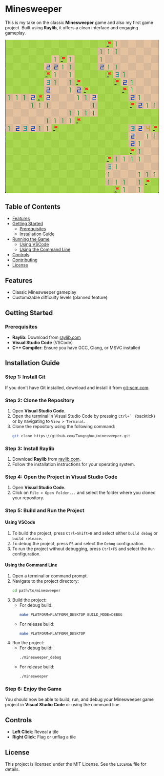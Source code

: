 # Minesweeper
This is my take on the classic **Minesweeper** game and also my first game project. Built using **Raylib**, it offers a clean interface and engaging gameplay.

![Game Screenshot](images/game_snapshot.png)

## Table of Contents

- [Features](#features)
- [Getting Started](#getting-started)
  - [Prerequisites](#prerequisites)
  - [Installation Guide](#installation-guide)
- [Running the Game](#running-the-game)
  - [Using VSCode](#using-vscode)
  - [Using the Command Line](#using-the-command-line)
- [Controls](#controls)
- [Contributing](#contributing)
- [License](#license)

## Features

- Classic Minesweeper gameplay
- Customizable difficulty levels (planned feature)

## Getting Started

### Prerequisites

- **Raylib**: Download from [raylib.com](https://www.raylib.com)
- **Visual Studio Code** (VSCode)
- **C++ Compiler**: Ensure you have GCC, Clang, or MSVC installed

## Installation Guide

### Step 1: Install Git
If you don't have Git installed, download and install it from [git-scm.com](https://git-scm.com/).

### Step 2: Clone the Repository
1. Open **Visual Studio Code**.
2. Open the terminal in Visual Studio Code by pressing ``Ctrl+` `` (backtick) or by navigating to `View > Terminal`.
3. Clone the repository using the following command:
    ```sh
    git clone https://github.com/Tungnghuu/minesweeper.git
    ```

### Step 3: Install Raylib
1. Download **Raylib** from [raylib.com](https://www.raylib.com/).
2. Follow the installation instructions for your operating system.

### Step 4: Open the Project in Visual Studio Code
1. Open **Visual Studio Code**.
2. Click on `File > Open Folder...` and select the folder where you cloned your repository.

### Step 5: Build and Run the Project
#### Using VSCode
1. To build the project, press `Ctrl+Shift+B` and select either `build debug` or `build release`.
2. To debug the project, press `F5` and select the `Debug` configuration.
3. To run the project without debugging, press `Ctrl+F5` and select the `Run` configuration.

#### Using the Command Line
1. Open a terminal or command prompt.
2. Navigate to the project directory:
    ```sh
    cd path/to/minesweeper
    ```
3. Build the project:
    - For debug build:
        ```sh
        make PLATFORM=PLATFORM_DESKTOP BUILD_MODE=DEBUG
        ```
    - For release build:
        ```sh
        make PLATFORM=PLATFORM_DESKTOP
        ```
4. Run the project:
    - For debug build:
        ```sh
        ./minesweeper_debug
        ```
    - For release build:
        ```sh
        ./minesweeper
        ```

### Step 6: Enjoy the Game
You should now be able to build, run, and debug your Minesweeper game project in **Visual Studio Code** or using the command line.

## Controls

- **Left Click**: Reveal a tile
- **Right Click**: Flag or unflag a tile

## License

This project is licensed under the MIT License. See the `LICENSE` file for details.